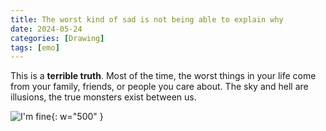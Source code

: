 ```yaml
---
title: The worst kind of sad is not being able to explain why
date: 2024-05-24
categories: [Drawing]
tags: [emo]
---
```


This is a **terrible truth**. Most of the time, the worst things in your life come from your family, friends, or people you care about. The sky and hell are illusions, the true monsters exist between us.

![I'm fine](https://lh3.googleusercontent.com/fife/ALs6j_Eemd3zd3CgBA44lZrGpHwGENP9qm0j1gI8NV28uBl_dfb6mZbV8wuhlkhLNnE0zy-D0ovUWeKk7Dm4GDYHE1ijqZowUBkusJNfZ8xGyIht1BpffQNwjvmD5twE-3SCzRSepMAmO2MAxdOIWFecfC8oVtoy_OoXUkNPgS-gx9pIVGY9VSE5Y8jjpGXK4FLMnYR9N-o-tfOuWQDFNaxk_ffoiDI6sDHXgB-qgwemez8F182JPxKXBXwiqIOfHd-Eh2qL5IT5ad4fvva7-gZdcTD9VKSGoHkNjnVc-XEBT8vfCGt-nnyvAzhHMnl_RK38SI29bWiyMWp0qZtZiPvI4S3nNWLqYU3ZNiBIKAZvikK3I9gBsMyfyIpgX6ToK9_GQNC_AcVUufNU9FyF8NZqZn8WyuCNWgXqEI0T7Ww-eX7GSL7l5cdpOz1DB0pDXgiaMQGm1s0rU-ALCf3aJizCQXznyaOg-kQAOH9WV_dQhNYJPEJOWBx-LgdcbBtKsTKKkxu1LV_o9PeXgSG0zgQ-cSsPkB8gLKcGmpATLdgSxhrDpSC2GE3ssLFZICt-km8MD--NQChoKKY4vhBNtYuhMpOcZGkJOcBfyOyjLG2HLdWMFM4hv9Vfn4_V5QRwsBZCqnTOl5_8nLSyK0H3hB5nag1Oyzh1bP6DFopikQ_j8g-pPxyhqLNTZWasbYv8H4UMYpxh4iP_yVw0iSsKL_0qosvCgYomdR0PfNy319kiJ9eK4ItYBsgu7sbaSaZQaf75e4_4vwfgStave-L50rf7fhwGFaBeWTibwjarGETeOP0-SNhGakCSusbaOMPn_e8RB6XAfYadDyDZCmkE1_O3jD1jJ6928tb_4Z4IDGoJ9ZoMXhffeFBYrS7Ff6lIg_BFUBmATL0WqpB0NFV3SeIoIGemQlsZQjUJD4SQgh5Nt4PDN5aTY4hcPRsmYDLVmMbn7-e4StJEVza-YQpyxxXcay4KdVk-_Dp_sZMsdgJNkNp00Ib6M3zOojaIP9KUK7Z1zODGNsevIgFbcB1Iniu7UKvGE_TC6Lb499szUB96rK3RBSVuj_iP2MTMjvUfwzEZfRswWsrJR0_zByPQZPRVEBHu3HD2uUCgj-NPz--7ODKiDWyHKKW9pp4kNAf3q1BFmfRD89zyKM5JRs3DvZyit7FE683ZMoWlq7Mu2ctPx5Wku5ioQsJn9c3HW2QYwh-w4Upwr1NGFTY-raf8aM56k6i8oMfruDdjli8q_2nD6c3FG03YzAjeKuffUeMFxeNnPjUjOAPpX8c6N3uwbaHJiCJ75V9sp0Bi7rjylk6X86qbhDxBgC1Y_n5Vnas215uQnRzVO7_C03Mibjxo2iigzBVTSKaC2MU1YG1uzhzSgkBnglC9Jr1pqhj3gr-ZOeVuRiwk3v8ZVkOTY7n4V5eRgQPALiKGzLUOhv7428MN1bCvTD-sKXvQuEm6UUJImgDxq5iEhoWm0v92pTM4sKiqUeTyOVZBKEq-mLgfVwaaGbzD38UKLK_N5WnWS0YLp5WaQCBdcLkTjGK1b6IzwgtCrf7EdzzYRNE_tfuU3p3Bnl4TmpM0sSRnhcjX7R3cJ3JnqUTqw5prAkFHpaZcJvs=w2382-h1916){: w="500" }
